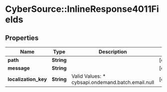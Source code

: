 # CyberSource::InlineResponse4011Fields

## Properties
Name | Type | Description | Notes
------------ | ------------- | ------------- | -------------
**path** | **String** |  | [optional] 
**message** | **String** |  | [optional] 
**localization_key** | **String** | Valid Values:   * cybsapi.ondemand.batch.email.null  | [optional] 


